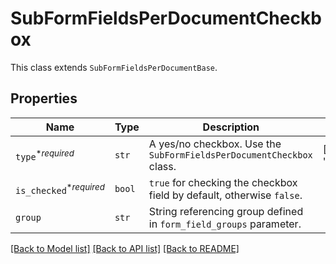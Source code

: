# SubFormFieldsPerDocumentCheckbox

This class extends `SubFormFieldsPerDocumentBase`.

## Properties
Name | Type | Description | Notes
------------ | ------------- | ------------- | -------------
| `type`<sup>*_required_</sup> | ```str``` |  A yes/no checkbox. Use the `SubFormFieldsPerDocumentCheckbox` class.  |  [default to 'checkbox'] |
| `is_checked`<sup>*_required_</sup> | ```bool``` |  `true` for checking the checkbox field by default, otherwise `false`.  |  |
| `group` | ```str``` |  String referencing group defined in `form_field_groups` parameter.  |  |

[[Back to Model list]](../README.md#documentation-for-models) [[Back to API list]](../README.md#documentation-for-api-endpoints) [[Back to README]](../README.md)


